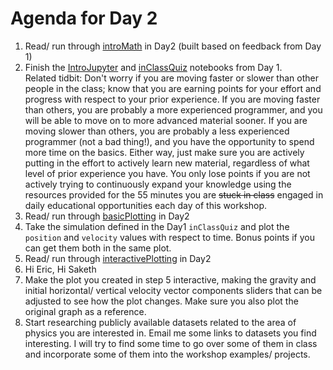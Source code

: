 # Agenda for Day 2

1. Read/ run through [introMath](../Day2/introMath.ipynb) in Day2 (built based on feedback from Day 1)
2. Finish the [IntroJupyter](../Day1/IntroJupyter.ipynb) and [inClassQuiz](../Day1/inClassQuiz.ipynb) notebooks from Day 1.
<br>Related tidbit: Don't worry if you are moving faster or slower than other people in the class; know that you are earning points for your effort and progress with respect to your prior experience.  If you are moving faster than others, you are probably a more experienced programmer, and you will be able to move on to more advanced material sooner.  If you are moving slower than others, you are probably a less experienced programmer (not a bad thing!), and you have the opportunity to spend more time on the basics. Either way, just make sure you are actively putting in the effort to actively learn new material, regardless of what level of prior experience you have. You only lose points if you are not actively trying to continuously expand your knowledge using the resources provided for the 55 minutes you are ~~stuck in class~~ engaged in daily educational opportunities each day of this workshop.
3. Read/ run through [basicPlotting](../Day2/basicPlotting.ipynb) in Day2
4. Take the simulation defined in the Day1 `inClassQuiz` and plot the `position` and `velocity` values with respect to time. Bonus points if you can get them both in the same plot.
5. Read/ run through [interactivePlotting](../Day2/interactivePlotting.ipynb) in Day2
6. Hi Eric, Hi Saketh
7. Make the plot you created in step 5 interactive, making the gravity and initial horizontal/ vertical velocity vector components sliders that can be adjusted to see how the plot changes. Make sure you also plot the original graph as a reference.
8. Start researching publicly available datasets related to the area of physics you are interested in. Email me some links to datasets you find interesting. I will try to find some time to go over some of them in class and incorporate some of them into the workshop examples/ projects.
